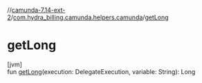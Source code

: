 //[camunda-7.14-ext-2](../../index.md)/[com.hydra_billing.camunda.helpers.camunda](index.md)/[getLong](get-long.md)

# getLong

[jvm]\
fun [getLong](get-long.md)(execution: DelegateExecution, variable: String): Long
